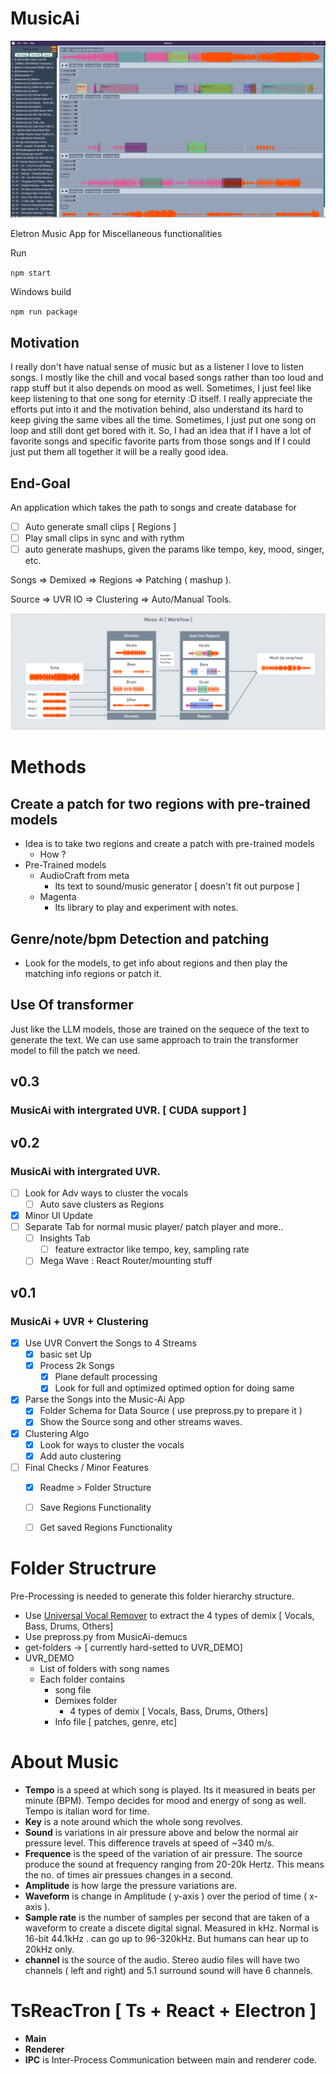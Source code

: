 # MusicAi

![MusicAi Windows App](./assets/Windows_App_Demo_v1.png)

Eletron Music App for Miscellaneous functionalities

Run 

`npm start`

Windows build

`npm run package`

## Motivation
I really don't have natual sense of music but as a listener I love to listen songs. I mostly like the chill and vocal based songs rather than too loud and rapp stuff but it also depends on mood as well. Sometimes, I just feel like keep listening to that one song for eternity :D itself. I really appreciate the efforts put into it and the motivation behind, also understand its hard to keep giving the same vibes all the time. Sometimes, I just put one song on loop and still dont get bored with it. So, I had an idea that if I have a lot of favorite songs and specific favorite parts from those songs and If I could just put them all together it will be a really good idea. 

## End-Goal
An application which takes the path to songs and create database for 
- [ ] Auto generate small clips [ Regions ]
- [ ] Play small clips in sync and with rythm
- [ ] auto generate mashups, given the params like tempo, key, mood, singer, etc.

 Songs => Demixed =>   Regions  => Patching ( mashup ).

Source => UVR  IO => Clustering => Auto/Manual Tools.

![MusicAi Workflow](./assets/musicAi_workflow.png)


# Methods
## Create a patch for two regions with pre-trained models
  - Idea is to take two regions and create a patch with pre-trained models
    - How ?
  - Pre-Trained models
    - AudioCraft from meta
      - Its text to sound/music generator [ doesn't fit out purpose ]
    - Magenta
      - Its library to play and experiment with notes.
## Genre/note/bpm Detection and patching
  - Look for the models, to get info about regions and then play the matching info regions or patch it.
## Use Of transformer
Just like the LLM models, those are trained on the sequece of the text to generate the text. We can use same approach to train the transformer model to fill the patch we need.

## v0.3
### MusicAi with intergrated UVR. [ CUDA support ]

## v0.2
### MusicAi with intergrated UVR.
- [ ] Look for Adv ways to cluster the vocals
  - [ ] Auto save clusters as Regions
- [x] Minor UI Update
- [ ] Separate Tab for normal music player/ patch player and more..
  - [ ] Insights Tab
    - [ ] feature extractor like tempo, key, sampling rate
  - [ ] Mega Wave : React Router/mounting stuff

## v0.1
### MusicAi + UVR + Clustering
- [x] Use UVR Convert the Songs to 4 Streams
  - [x] basic set Up
  - [x] Process 2k Songs
    - [x] Plane default processing
    - [x] Look for full and optimized optimed option for doing same
- [x] Parse the Songs into the Music-Ai App
  - [x] Folder Schema for Data Source ( use prepross.py to prepare it )
  - [x] Show the Source song and other streams waves.
- [x] Clustering Algo
  - [x] Look for ways to cluster the vocals
  - [x] Add auto clustering
- [ ] Final Checks / Minor Features
  - [x] Readme > Folder Structure
  - [ ] Save Regions Functionality
  - [ ] Get saved Regions Functionality
  

# Folder Structrure
Pre-Processing is needed to generate this folder hierarchy structure.
- Use [Universal Vocal Remover](https://ultimatevocalremover.com/) to extract the 4 types of demix [ Vocals, Bass, Drums, Others] 
- Use prepross.py from MusicAi-demucs
- get-folders -> [ currently hard-setted to UVR_DEMO]
- UVR_DEMO
  - List of folders with song names
  - Each folder contains
    - song file
    - Demixes folder
      - 4 types of demix [ Vocals, Bass, Drums, Others]
    - Info file [ patches, genre, etc]


# About Music
  - **Tempo** is a speed at which song is played. Its it measured in beats per minute (BPM). Tempo decides for mood and energy of song as well. Tempo is italian word for time.
  - **Key** is a note around which the whole song revolves.
  - **Sound** is variations in air pressure above and below the normal air pressure level. This difference travels at speed of ~340 m/s.
  - **Frequence** is the speed of the variation of air pressure. The source produce the sound at frequency ranging from 20-20k Hertz. This means the no. of times air pressues changes in a second.
  - **Amplitude** is how large the pressure variations are.
  - **Waveform** is change in Amplitude ( y-axis ) over the period of time ( x-axis ).
  - **Sample rate** is the number of samples per second that are taken of a waveform to create a discete digital signal. Measured in kHz. Normal is 16-bit 44.1kHz . can go up to 96-320kHz. But humans can hear up to 20kHz only. 
  - **channel** is the source of the audio. Stereo audio files will have two channels ( left and right) and 5.1 surround sound will have 6 channels.  

# TsReacTron [ Ts + React + Electron ]

  - **Main** 
  - **Renderer**
  - **IPC** is Inter-Process Communication between main and renderer code.